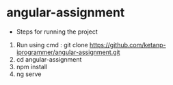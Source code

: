 # angular-assignment

* Steps for running the project 

1. Run using cmd : 
  git clone https://github.com/ketanp-iprogrammer/angular-assignment.git 
2. cd angular-assignment
3. npm install
4. ng serve





